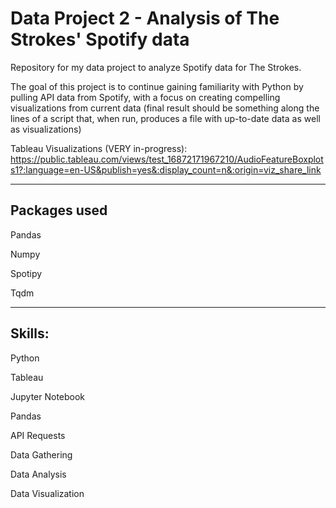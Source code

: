 # Data Project 2 - Analysis of The Strokes' Spotify data

Repository for my data project to analyze Spotify data for The Strokes.

The goal of this project is to continue gaining familiarity with Python by pulling API data from Spotify, with a focus on creating compelling visualizations from current data (final result should be something along the lines of a script that, when run, produces a file with up-to-date data as well as visualizations)

Tableau Visualizations (VERY in-progress):
https://public.tableau.com/views/test_16872171967210/AudioFeatureBoxplots1?:language=en-US&publish=yes&:display_count=n&:origin=viz_share_link

--------------------

Packages used
--------------------

Pandas

Numpy

Spotipy

Tqdm

--------------------

Skills:
--------------------

Python

Tableau

Jupyter Notebook

Pandas

API Requests

Data Gathering

Data Analysis

Data Visualization
